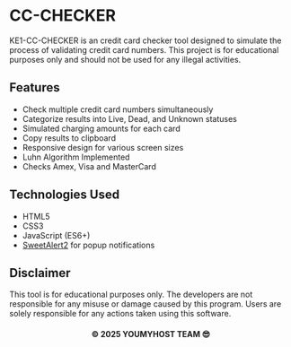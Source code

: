 # CC-CHECKER

KE1-CC-CHECKER is an credit card checker tool designed to simulate the process of validating credit card numbers. This project is for educational purposes only and should not be used for any illegal activities.

## Features

- Check multiple credit card numbers simultaneously
- Categorize results into Live, Dead, and Unknown statuses
- Simulated charging amounts for each card
- Copy results to clipboard
- Responsive design for various screen sizes
- Luhn Algorithm Implemented
- Checks Amex, Visa and MasterCard

## Technologies Used

- HTML5
- CSS3
- JavaScript (ES6+)
- [SweetAlert2](https://sweetalert2.github.io/) for popup notifications

## Disclaimer

This tool is for educational purposes only. The developers are not responsible for any misuse or damage caused by this program. Users are solely responsible for any actions taken using this software.

<h4 align='center'> © 2025 YOUMYHOST TEAM 😎 <h4>

